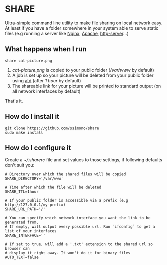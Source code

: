 SHARE
=====

Ultra-simple command line utility to make file sharing on local network easy. At least if you have a folder somewhere in your system able to serve static files (e.g running a server like [Nginx](https://nginx.org/), [Apache](https://httpd.apache.org/), [http-server](https://www.npmjs.com/package/http-server)...)

What happens when I run
-----------------------

    share cat-picture.png

1. *cat-picture.png* is copied to your public folder (*/var/www* by default)
2. A job is set up so your picture will be deleted from your public folder using [atd](http://pubs.opengroup.org/onlinepubs/9699919799/utilities/at.html) (after *1 hour* by default)
3. The shareable link for your picture will be printed to standard output (on all network interfaces by default)

That's it.

How do I install it
-------------------

    git clone https://github.com/ssimono/share
    sudo make install

How do I configure it
---------------------

Create a *~/.sharerc* file and set values to those settings, if following defaults don't suit you:

    # Directory over which the shared files will be copied
    SHARE_DIRECTORY='/var/www'

    # Time after which the file will be deleted
    SHARE_TTL=1hour

    # If your public folder is accessible via a prefix (e.g http://127.0.0.1/my-prefix)
    SHARE_URL_PATH='/'

    # You can specify which network interface you want the link to be generated from.
    # If empty, will output every possible url. Run `ifconfig` to get a list of your interfaces
    SHARE_INTERFACE=''

    # If set to true, will add a '.txt' extension to the shared url so browser can
    # display it right away. It won't do it for binary files
    AUTO_TEXT=false
